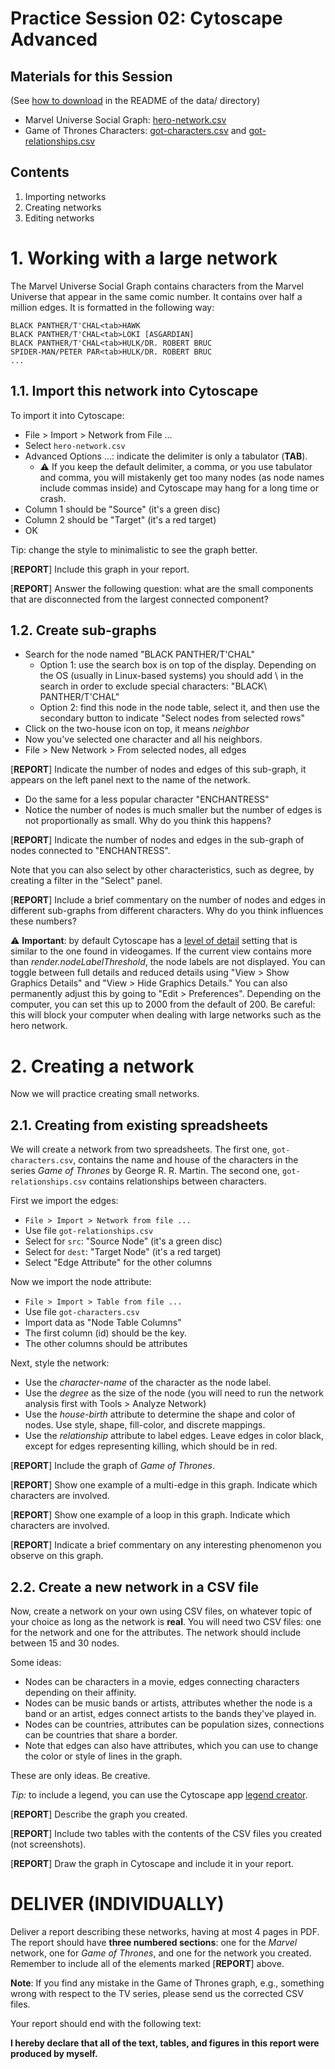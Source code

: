 # Practice Session 02: Cytoscape Advanced

## Materials for this Session

(See [how to download](data/README.md) in the README of the data/ directory)

* Marvel Universe Social Graph: [hero-network.csv](data/hero-network.csv)
* Game of Thrones Characters: [got-characters.csv](data/got-characters.csv) and [got-relationships.csv](data/got-relationships.csv)

## Contents

1. Importing networks
1. Creating networks
1. Editing networks

# 1. Working with a large network

The Marvel Universe Social Graph contains characters from the Marvel Universe that appear in the same comic number. It contains over half a million edges. It is formatted in the following way:

    BLACK PANTHER/T'CHAL<tab>HAWK
    BLACK PANTHER/T'CHAL<tab>LOKI [ASGARDIAN]
    BLACK PANTHER/T'CHAL<tab>HULK/DR. ROBERT BRUC
    SPIDER-MAN/PETER PAR<tab>HULK/DR. ROBERT BRUC
    ...

## 1.1. Import this network into Cytoscape

To import it into Cytoscape:

* File > Import > Network from File ...
* Select `hero-network.csv`
* Advanced Options ...: indicate the delimiter is only a tabulator (**TAB**).
  * :warning: If you keep the default delimiter, a comma, or you use tabulator and comma, you will mistakenly get too many nodes (as node names include commas inside) and Cytoscape may hang for a long time or crash.
* Column 1 should be "Source" (it's a green disc)
* Column 2 should be "Target" (it's a red target)
* OK

Tip: change the style to minimalistic to see the graph better.

[**REPORT**] Include this graph in your report.

[**REPORT**] Answer the following question: what are the small components that are disconnected from the largest connected component?

## 1.2. Create sub-graphs

* Search for the node named "BLACK PANTHER/T'CHAL"
  * Option 1: use the search box is on top of the display. Depending on the OS (usually in Linux-based systems) you should add \ in the search in order to exclude special characters: "BLACK\ PANTHER/T'CHAL"
  * Option 2: find this node in the node table, select it, and then use the secondary button to indicate "Select nodes from selected rows"
* Click on the two-house icon on top, it means *neighbor*
* Now you've selected one character and all his neighbors.
* File > New Network > From selected nodes, all edges

[**REPORT**] Indicate the number of nodes and edges of this sub-graph, it appears on the left panel next to the name of the network.

* Do the same for a less popular character "ENCHANTRESS"
* Notice the number of nodes is much smaller but the number of edges is not proportionally as small. Why do you think this happens?

[**REPORT**] Indicate the number of nodes and edges in the sub-graph of nodes connected to "ENCHANTRESS".

Note that you can also select by other characteristics, such as degree, by creating a filter in the "Select" panel.

[**REPORT**] Include a brief commentary on the number of nodes and edges in different sub-graphs from different characters. Why do you think influences these numbers?

:warning: **Important**: by default Cytoscape has a [level of detail](http://manual.cytoscape.org/en/stable/Rendering_Engine.html#what-is-level-of-detail-lod) setting that is similar to the one found in videogames. If the current view contains more than *render.nodeLabelThreshold*, the node labels are not displayed. You can toggle between full details and reduced details using "View > Show Graphics Details" and "View > Hide Graphics Details." You can also permanently adjust this by going to "Edit > Preferences". Depending on the computer, you can set this up to 2000 from the default of 200. Be careful: this will block your computer when dealing with large networks such as the hero network.

# 2. Creating a network

Now we will practice creating small networks.

## 2.1. Creating from existing spreadsheets

We will create a network from two spreadsheets. The first one, `got-characters.csv`, contains the name and house of the characters in the series *Game of Thrones* by George R. R. Martin. The second one, `got-relationships.csv` contains relationships between characters.

First we import the edges:

* ``File > Import > Network from file ...``
* Use file ``got-relationships.csv``
* Select for `src`: "Source Node" (it's a green disc)
* Select for `dest`: "Target Node" (it's a red target)
* Select "Edge Attribute" for the other columns

Now we import the node attribute:

* ``File > Import > Table from file ...``
* Use file ``got-characters.csv``
* Import data as "Node Table Columns"
* The first column (id) should be the key.
* The other columns should be attributes

Next, style the network:

* Use the *character-name* of the character as the node label.
* Use the *degree* as the size of the node (you will need to run the network analysis first with Tools > Analyze Network)
* Use the *house-birth* attribute to determine the shape and color of nodes. Use style, shape, fill-color, and discrete mappings.
* Use the *relationship* attribute to label edges. Leave edges in color black, except for edges representing killing, which should be in red.

[**REPORT**] Include the graph of *Game of Thrones*.

[**REPORT**] Show one example of a multi-edge in this graph. Indicate which characters are involved.

[**REPORT**] Show one example of a loop in this graph. Indicate which characters are involved.

[**REPORT**] Indicate a brief commentary on any interesting phenomenon you observe on this graph.

## 2.2. Create a new network in a CSV file

Now, create a network on your own using CSV files, on whatever topic of your choice as long as the network is **real**. You will need two CSV files: one for the network and one for the attributes. The network should include between 15 and 30 nodes.

Some ideas:

* Nodes can be characters in a movie, edges connecting characters depending on their affinity.
* Nodes can be music bands or artists, attributes whether the node is a band or an artist, edges connect artists to the bands they've played in.
* Nodes can be countries, attributes can be population sizes, connections can be countries that share a border.
* Note that edges can also have attributes, which you can use to change the color or style of lines in the graph.

These are only ideas. Be creative.

*Tip:* to include a legend, you can use the Cytoscape app [legend creator](https://apps.cytoscape.org/apps/legendcreator).

[**REPORT**] Describe the graph you created.

[**REPORT**] Include two tables with the contents of the CSV files you created (not screenshots).

[**REPORT**] Draw the graph in Cytoscape and include it in your report.

# DELIVER (INDIVIDUALLY)

Deliver a report describing these networks, having at most 4 pages in PDF. The report should have **three numbered sections**: one for the *Marvel* network, one for *Game of Thrones*, and one for the network you created. Remember to include all of the elements marked [**REPORT**] above.

**Note**: If you find any mistake in the Game of Thrones graph, e.g., something wrong with respect to the TV series, please send us the corrected CSV files.

Your report should end with the following text:

**I hereby declare that all of the text, tables, and figures in this report were produced by myself.**
